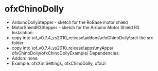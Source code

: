 ofxChinoDolly
=============
   - ArduinoDollyStepper - sketch for the RoBase motor shield
   - MotorShieldR3Stepper - sketch for the Arduino Motor Shield R3
Instalation:
   - copy into \of_v0.7.4_vs2010_release\addons\ofxChinoDolly\src\ the src folder
   - copy into \of_v0.7.4_vs2010_release\apps\myApps\ ofxChinoDolly/ofxChinoDollyExample/
Dependencies:
   - Addon: none
   - Example: ofxXmlSettings, ofxChinoDolly, ofxUI
